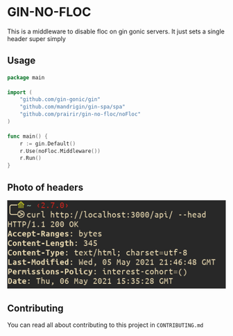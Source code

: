 # GIN-NO-FLOC

This is a middleware to disable floc on gin gonic servers. It just sets a single header super simply

## Usage

``` go
package main

import (
    "github.com/gin-gonic/gin"
    "github.com/mandrigin/gin-spa/spa"
    "github.com/prairir/gin-no-floc/noFloc"
)

func main() {
    r := gin.Default()
    r.Use(noFloc.Middleware())
    r.Run()
}
```

## Photo of headers

![photo of headers](headers.png)

## Contributing
You can read all about contributing to this project in `CONTRIBUTING.md`
